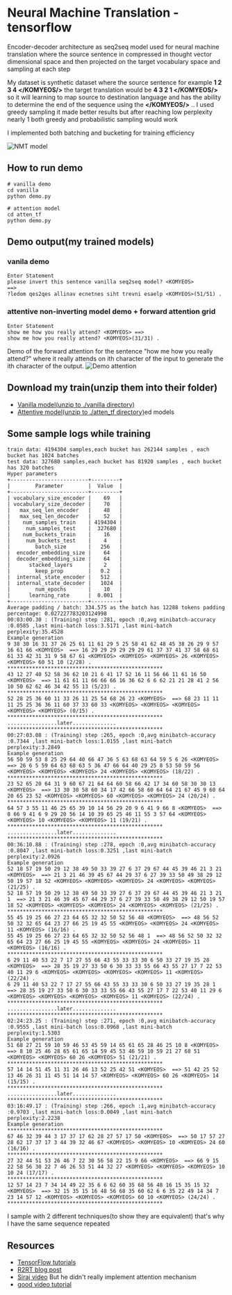 # Neural Machine Translation - tensorflow

Encoder-decoder architecture as seq2seq model used for neural machine translation where the source sentence in compressed in thought vector dimensional space and then projected on the target vocabulary space and sampling at each step 

My dataset is synthetic dataset where the source sentence for example **1 2 3 4 </KOMYEOS/>** the target translation would be **4 3 2 1 </KOMYEOS/>** so it will learning to map source to destination language and has the ability to determine the end of the sequence using the **</KOMYEOS/>** .. I used greedy sampling it made better results but after reaching low perplexity nearly 1 both greedy and probabilistic sampling would work 
 
I implemented both batching and bucketing for training efficiency 

![NMT model](https://www.blognone.com/sites/default/files/externals/457b91b1c143ae37eacf1f7b930e104e.jpg)

## How to run demo
  ```
  # vanilla demo
  cd vanilla
  python demo.py
  
  # attention model
  cd atten_tf
  python demo.py
  ```
## Demo output(my trained models)
### vanila demo
```
Enter Statement
please invert this sentence vanilla seq2seq model? <KOMYEOS> 
==>
?ledom qes2qes allinav ecnetnes siht trevni esaelp <KOMYEOS>(51/51) .
```
### attentive non-inverting model demo + forward attention grid
```
Enter Statement
show me how you really attend? <KOMYEOS> ==>
show me how you really attend? <KOMYEOS>(31/31) .
```
Demo of the forward attention for the sentence "how me how you really attend?" where it really attends on ith character of the input to generate the ith character of the output.
![Demo attention](https://serving.photos.photobox.com/56163462d87c4a51773d73757f6534d17e2b342d470c26b525f3e4a77cb3fb6dc0864635.jpg)

## Download my train(unzip them into their folder)
* [Vanilla model(unzip to ./vanilla directory)](https://drive.google.com/open?id=1ynh_VGE-eEZE9HckK7t6VAMSsaK4VwNk)
* [Attentive model(unzip to ./atten_tf directory)](https://drive.google.com/open?id=1PRB_dpGTkgXx13gcsPH3ToKhS8oIcIGZ)ed models

## Some sample logs while training 

```
train data: 4194304 samples,each bucket has 262144 samples , each bucket has 1024 batches
test data: 327680 samples,each bucket has 81920 samples , each bucket has 320 batches
Hyper parameters
+-------------------------+---------+
|        Parameter        |  Value  |
+-------------------------+---------+
| vocabulary_size_encoder |    69   |
| vocabulary_size_decoder |    70   |
|   max_seq_len_encoder   |    48   |
|   max_seq_len_decoder   |    52   |
|    num_samples_train    | 4194304 |
|     num_samples_test    |  327680 |
|    num_buckets_train    |    16   |
|     num_buckets_test    |    4    |
|        batch_size       |   256   |
|  encoder_embedding_size |    64   |
|  decoder_embedding_size |    64   |
|      stacked_layers     |    2    |
|        keep_prop        |   0.2   |
|  internal_state_encoder |   512   |
|  internal_state_decoder |   1024  |
|        num_epochs       |    10   |
|      learning_rate      |  0.001  |
+-------------------------+---------+
Average padding / batch: 334.575 as the batch has 12288 tokens padding percentage: 0.027227783203124998
00:03:00.30 : (Training) step :281, epoch :0,avg minibatch-accuracy :0.0585 ,last mini-batch loss:3.5171 ,last mini-batch perplexity:35.4528
Example generation
9 38 30 16 31 37 26 25 61 11 61 29 5 25 58 41 62 48 45 38 26 29 9 57 16 61 66 <KOMYEOS>  ==> 16 29 29 29 29 29 29 61 37 37 41 37 58 68 61 61 33 42 31 31 9 58 67 61 <KOMYEOS> <KOMYEOS> <KOMYEOS> 26 <KOMYEOS> <KOMYEOS> 60 51 10 (2/28) .
**************************************************
43 12 27 40 52 58 36 62 10 21 6 41 17 52 16 11 56 66 11 61 16 50 <KOMYEOS>  ==> 11 61 61 11 66 66 66 16 36 62 6 6 62 21 21 28 41 2 56 10 50 62 62 46 34 42 55 13 (5/23) .
**************************************************
52 28 25 36 60 11 33 26 11 25 54 68 26 23 <KOMYEOS>  ==> 68 23 11 11 11 25 25 36 36 11 60 37 33 60 33 <KOMYEOS> <KOMYEOS> <KOMYEOS> <KOMYEOS> <KOMYEOS> (0/15) .
**************************************************
................later..............
**************************************************
00:27:03.08 : (Training) step :265, epoch :0,avg minibatch-accuracy :0.7344 ,last mini-batch loss:1.0155 ,last mini-batch perplexity:3.2849
Example generation
56 50 59 53 8 25 29 64 40 66 47 36 5 63 68 63 64 59 5 6 26 <KOMYEOS>  ==> 26 6 5 59 64 63 68 63 5 36 47 66 64 40 29 25 8 53 50 59 56 <KOMYEOS> <KOMYEOS> <KOMYEOS> 24 <KOMYEOS> <KOMYEOS> (18/22) .
**************************************************
23 52 65 20 64 31 9 60 67 21 64 64 60 58 66 42 17 34 60 58 30 30 13 <KOMYEOS>  ==> 13 30 30 58 60 34 17 42 66 58 60 64 64 21 67 45 9 60 64 20 65 23 52 <KOMYEOS> <KOMYEOS> 60 <KOMYEOS> <KOMYEOS> 24 (20/24) .
**************************************************
64 57 3 55 11 46 25 65 39 10 14 56 29 20 9 6 41 9 66 8 <KOMYEOS>  ==> 8 66 9 41 6 9 29 20 56 14 10 39 65 25 46 11 55 3 57 64 <KOMYEOS> <KOMYEOS> 10 <KOMYEOS> <KOMYEOS> 11 (19/21) .
**************************************************
................later..............
**************************************************
00:36:10.88 : (Training) step :278, epoch :0,avg minibatch-accuracy :0.8047 ,last mini-batch loss:0.3251 ,last mini-batch perplexity:2.0926
Example generation
52 18 57 19 50 29 12 38 49 50 33 39 27 6 37 29 67 44 45 39 46 21 3 21 <KOMYEOS>  ==> 21 3 21 46 39 45 67 44 29 37 6 27 39 33 50 49 38 29 12 50 19 57 18 52 <KOMYEOS> <KOMYEOS> <KOMYEOS> 24 <KOMYEOS> <KOMYEOS> (21/25) .
52 18 57 19 50 29 12 38 49 50 33 39 27 6 37 29 67 44 45 39 46 21 3 21 1  ==> 21 3 21 46 39 45 67 44 29 37 6 27 39 33 50 49 38 29 12 50 19 57 18 52 <KOMYEOS> <KOMYEOS> <KOMYEOS> 24 <KOMYEOS> <KOMYEOS> (21/25) .
**************************************************
55 45 19 25 66 27 23 64 65 32 32 50 52 56 48 <KOMYEOS>  ==> 48 56 52 50 32 32 65 64 23 27 66 25 19 45 55 <KOMYEOS> <KOMYEOS> 24 <KOMYEOS> 11 <KOMYEOS> (16/16) .
55 45 19 25 66 27 23 64 65 32 32 50 52 56 48 1  ==> 48 56 52 50 32 32 65 64 23 27 66 25 19 45 55 <KOMYEOS> <KOMYEOS> 24 <KOMYEOS> 11 <KOMYEOS> (16/16) .
**************************************************
6 29 11 40 53 22 7 17 27 55 66 43 55 33 33 30 6 50 33 27 19 35 28 <KOMYEOS>  ==> 28 35 19 27 33 50 6 30 33 33 55 66 43 55 27 17 7 22 53 40 11 29 6 <KOMYEOS> <KOMYEOS> <KOMYEOS> <KOMYEOS> 11 <KOMYEOS> (22/24) .
6 29 11 40 53 22 7 17 27 55 66 43 55 33 33 30 6 50 33 27 19 35 28 1  ==> 28 35 19 27 33 50 6 30 33 33 55 66 43 55 27 17 7 22 53 40 11 29 6 <KOMYEOS> <KOMYEOS> <KOMYEOS> <KOMYEOS> 11 <KOMYEOS> (22/24) .
**************************************************
................later..............
**************************************************
02:24:23.25 : (Training) step :271, epoch :0,avg minibatch-accuracy :0.9555 ,last mini-batch loss:0.0968 ,last mini-batch perplexity:1.5303
Example generation
51 68 27 21 59 10 59 46 53 45 59 14 65 61 65 28 46 25 10 8 <KOMYEOS>  ==> 8 10 25 46 28 65 61 65 14 59 45 53 46 59 10 59 21 27 68 51 <KOMYEOS> <KOMYEOS> 60 26 <KOMYEOS> 51 (21/21) .
**************************************************
57 14 14 51 45 11 31 26 46 13 52 25 42 51 <KOMYEOS>  ==> 51 42 25 52 13 46 26 31 11 45 51 14 14 57 <KOMYEOS> <KOMYEOS> 60 26 <KOMYEOS> 14 (15/15) .
**************************************************
................later..............
**************************************************
03:16:49.17 : (Training) step :266, epoch :1,avg minibatch-accuracy :0.9703 ,last mini-batch loss:0.0049 ,last mini-batch perplexity:2.2238
Example generation
**************************************************
67 46 32 39 44 3 17 37 17 62 28 27 57 17 50 <KOMYEOS>  ==> 50 17 57 27 28 62 17 37 17 3 44 39 32 46 67 <KOMYEOS> <KOMYEOS> 10 <KOMYEOS> 24 60 (16/16) .
**************************************************
27 32 44 51 53 26 46 7 22 30 56 58 22 15 9 66 <KOMYEOS>  ==> 66 9 15 22 58 56 30 22 7 46 26 53 51 44 32 27 <KOMYEOS> <KOMYEOS> <KOMYEOS> 10 10 24 (17/17) .
**************************************************
12 57 14 23 7 34 14 49 22 35 6 6 62 60 35 68 56 48 16 15 35 15 32 <KOMYEOS>  ==> 32 15 35 15 16 48 56 68 35 60 62 6 6 35 22 49 14 34 7 23 14 57 12 <KOMYEOS> <KOMYEOS> <KOMYEOS> 60 10 <KOMYEOS> (24/24) .
**************************************************

```

I sample with 2 different techniques(to show they are equivalent) that's why I have the same sequence repeated 

## Resources

* [TensorFlow tutorials](https://www.tensorflow.org/tutorials/seq2seq)
* [R2RT blog post](https://r2rt.com/recurrent-neural-networks-in-tensorflow-iii-variable-length-sequences.html)
* [Siraj video](https://www.youtube.com/watch?v=ElmBrKyMXxs) But he didn't really implement attention mechanism
* [good video tutorial](https://www.youtube.com/watch?v=_Sm0q_FckM8)


